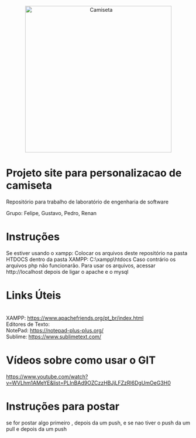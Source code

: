 <p align="center">
  <a href="https://cakephp.org/" target="_blank" >
    <img alt="Camiseta" src="https://img.clasf.com.br/2016/05/30/Kit-Com-3-Camisetas-Personalizadas-Festa-Infantil-E-Criana-20160530233949.jpg" width="400" />
  </a>
</p>

# Projeto site para personalizacao de camiseta

Repositório para trabalho de laboratório de engenharia de software

Grupo: Felipe, Gustavo, Pedro, Renan

# Instruções

Se estiver usando o xampp: Colocar os arquivos deste repositório na pasta HTDOCS dentro da pasta XAMPP: C:\xampp\htdocs
Caso contrário os arquivos php não funcionarão.
Para usar os arquivos, acessar http://localhost depois de ligar o apache e o mysql

# Links Úteis

<br>XAMPP: https://www.apachefriends.org/pt_br/index.html
<br>Editores de Texto: 
<br>NotePad: https://notepad-plus-plus.org/
<br>Sublime: https://www.sublimetext.com/

# Vídeos sobre como usar o GIT

https://www.youtube.com/watch?v=WVLhm1AMeYE&list=PLInBAd9OZCzzHBJjLFZzRl6DgUmOeG3H0

# Instruções para postar
se for postar algo primeiro <commit> , depois da um push, e se nao tiver o push da um pull e depois da um push
